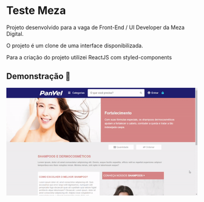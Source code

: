 # Teste Meza

Projeto desenvolvido para a vaga de Front-End / UI Developer da Meza Digital.

O projeto é um clone de uma interface disponibilizada.

Para a criação do projeto utilizei ReactJS com styled-components



## Demonstração :art:

![demo](./src/assets/demo.gif)